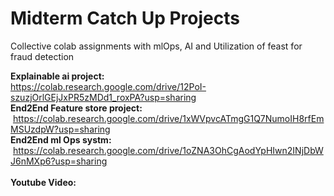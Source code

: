 # Midterm Catch Up Projects
Collective colab assignments with mlOps, AI and Utilization of feast for fraud detection

**Explainable ai project:** &nbsp; &nbsp; &nbsp; &nbsp; &nbsp; https://colab.research.google.com/drive/12PoI-szuzjOrlGEjJxPR5zMDd1_roxPA?usp=sharing <br>
**End2End Feature store project:** &nbsp; &nbsp; &nbsp; &nbsp;https://colab.research.google.com/drive/1xWVpvcATmgG1Q7NumoIH8rfEmMSUzdpW?usp=sharing <br>
**End2End ml Ops systm:** &nbsp; &nbsp; &nbsp; &nbsp; &nbsp; &nbsp;https://colab.research.google.com/drive/1oZNA3OhCgAodYpHIwn2INjDbWJ6nMXp6?usp=sharing <br>
<br>
**Youtube Video:**   

